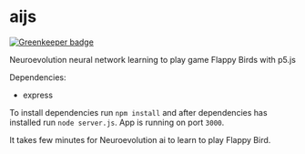# aijs

[![Greenkeeper badge](https://badges.greenkeeper.io/filiplazovic/aijs.svg)](https://greenkeeper.io/)

Neuroevolution neural network learning to play game Flappy Birds with p5.js

Dependencies:
- express

To install dependencies run `npm install` and after dependencies has installed run `node server.js`. App is running on port `3000`.

It takes few minutes for Neuroevolution ai to learn to play Flappy Bird.
